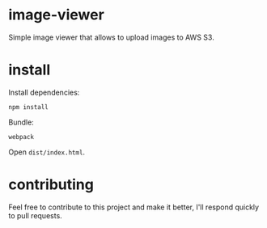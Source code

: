 # image-viewer
Simple image viewer that allows to upload images to AWS S3.

# install
Install dependencies:
```
npm install
```

Bundle:

```
webpack
```

Open `dist/index.html`.


# contributing
Feel free to contribute to this project and make it better, I'll respond quickly to pull requests.
